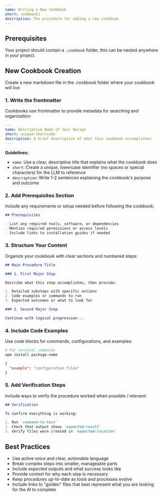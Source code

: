 ```yaml
---
name: Writing a New Cookbook
short: cookbook1
description: The procedure for adding a new cookbook
---
```


## Prerequisites

Your project should contain a `.cookbook` folder, this can be nested anywhere in your project.

## New Cookbook Creation

Create a new markdown file in the .cookbook folder where your cookbook will live

### 1. Write the frontmatter

Cookbooks use frontmatter to provide metadata for searching and organization:

```yaml
---
name: Descriptive Name of Your Recipe
short: unique-shortcode
description: A brief description of what this cookbook accomplishes
---
```

**Guidelines:**

- `name`: Use a clear, descriptive title that explains what the cookbook does
- `short`: Create a unique, lowercase identifier (no spaces or special characters) for the LLM to reference
- `description`: Write 1-2 sentences explaining the cookbook's purpose and outcome

### 2. Add Prerequisites Section

Include any requirements or setup needed before following the cookbook:

```markdown
## Prerequisites

- List any required tools, software, or dependencies
- Mention required permissions or access levels
- Include links to installation guides if needed
```

### 3. Structure Your Content

Organize your cookbook with clear sections and numbered steps:

```markdown
## Main Procedure Title

### 1. First Major Step

Describe what this step accomplishes, then provide:

1. Detailed substeps with specific actions
2. Code examples or commands to run
3. Expected outcomes or what to look for

### 2. Second Major Step

Continue with logical progression...
```

### 4. Include Code Examples

Use code blocks for commands, configurations, and examples:

```bash
# For terminal commands
npm install package-name
```

```json
{
  "example": "configuration files"
}
```

### 5. Add Verification Steps

Include ways to verify the procedure worked when possible / relevent:

```markdown
## Verification

To confirm everything is working:

1. Run `command-to-test`
2. Check that output shows `expected-result`
3. Verify files were created in `expected-location`
```

## Best Practices

- Use active voice and clear, actionable language
- Break complex steps into smaller, manageable parts
- Include expected outputs and what success looks like
- Provide context for why each step is necessary
- Keep procedures up-to-date as tools and processes evolve
- Include links to "golden" files that best represent what you are looking for the AI to complete

